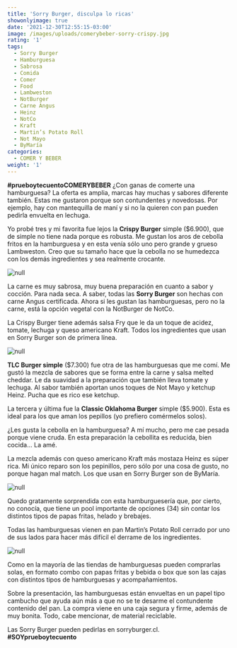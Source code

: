 ```yaml
---
title: 'Sorry Burger, disculpa lo ricas'
showonlyimage: true
date: '2021-12-30T12:55:15-03:00'
image: /images/uploads/comerybeber-sorry-crispy.jpg
rating: '1'
tags:
  - Sorry Burger
  - Hamburguesa
  - Sabrosa
  - Comida
  - Comer
  - Food
  - Lambweston
  - NotBurger
  - Carne Angus
  - Heinz
  - NotCo
  - Kraft
  - Martin’s Potato Roll
  - Not Mayo
  - ByMaría
categories:
  - COMER Y BEBER
weight: '1'
---
```

**\#prueboytecuentoCOMERYBEBER** ¿Con ganas de comerte una hamburguesa? La oferta es amplia, marcas hay muchas y sabores diferente también. Estas me gustaron porque son contundentes y novedosas. Por ejemplo, hay con mantequilla de maní y si no la quieren con pan pueden pedirla envuelta en lechuga.

<!--more-->

Yo probé tres y mi favorita fue lejos la **Crispy Burger** simple ($6.900), que de simple no tiene nada porque es robusta. Me gustan los aros de cebolla fritos en la hamburguesa y en esta venía sólo uno pero grande y grueso Lambweston. Creo que su tamaño hace que la cebolla no se humedezca con los demás ingredientes y sea realmente crocante. 

![null](/images/uploads/comerybeber-sorry-crispy.jpg)

La carne es muy sabrosa, muy buena preparación en cuanto a sabor y cocción. Para nada seca. A saber, todas las **Sorry Burger** son hechas con carne Angus certificada. Ahora si les gustan las hamburguesas, pero no la carne, está la opción vegetal con la NotBurger de NotCo.

La Crispy Burger tiene además salsa Fry que le da un toque de acidez, tomate, lechuga y queso americano Kraft. Todos los ingredientes que usan en Sorry Burger son de primera línea.

![null](/images/uploads/comerybeber-sorry-tlc.jpg)

**TLC Burger simple** ($7.300) fue otra de las hamburguesas que me comí. Me gustó la mezcla de sabores que se forma entre la carne y salsa melted cheddar. Le da suavidad a la preparación que también lleva tomate y lechuga. Al sabor también aportan unos toques de Not Mayo y ketchup Heinz. Pucha que es rico ese ketchup.

La tercera y última fue la **Classic Oklahoma Burger** simple ($5.900). Esta es ideal para los que aman los pepillos (yo prefiero comérmelos solos). 

¿Les gusta la cebolla en la hamburguesa? A mí mucho, pero me cae pesada porque viene cruda. En esta preparación la cebollita es reducida, bien cocida… La amé. 

La mezcla además con queso americano Kraft más mostaza Heinz es súper rica. Mi único reparo son los pepinillos, pero sólo por una cosa de gusto, no porque hagan mal match. Los que usan en Sorry Burger son de ByMaría.

![null](/images/uploads/comerybeber-sorry-okla.jpg)

Quedo gratamente sorprendida con esta hamburguesería que, por cierto, no conocía, que tiene un pool importante de opciones (34) sin contar los distintos tipos de papas fritas, helado y brebajes.

Todas las hamburguesas vienen en pan Martin’s Potato Roll cerrado por uno de sus lados para hacer más difícil el derrame de los ingredientes. 

![null](/images/uploads/comer-y-beber-sorry-caja.jpg)

Como en la mayoría de las tiendas de hamburguesas pueden comprarlas solas, en formato combo con papas fritas y bebida o box que son las cajas con distintos tipos de hamburguesas y acompañamientos.

Sobre la presentación, las hamburguesas están envueltas en un papel tipo cambucho que ayuda aún más a que no se te desarme el contundente contenido del pan. La compra viene en una caja segura y firme, además de muy bonita. Todo, cabe mencionar, de material reciclable.

Las Sorry Burger pueden pedirlas en sorryburger.cl. **\#SOYprueboytecuento**
